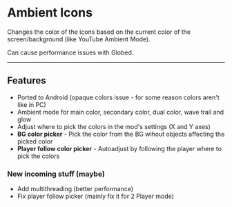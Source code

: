 # Ambient Icons

Changes the color of the icons based on the current color of the screen/background (like <cr>YouTube</c> Ambient Mode).

Can cause performance issues with <cy>Globed</c>.

---

## Features

- Ported to Android (<cy>opaque colors</c> issue - for some reason colors aren't like in PC)
- Ambient mode for main color, secondary color, dual color, wave trail and glow
- Adjust where to pick the colors in the mod's settings (X and Y axes)
- **BG color picker** - Pick the color from the BG wihout objects affecting the picked color
- **Player follow color picker** - Autoadjust by following the player where to pick the colors

### New incoming stuff (maybe)

- Add multithreading (better performance)
- Fix player follow picker (mainly fix it for 2 Player mode)

